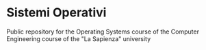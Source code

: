 # Sistemi Operativi
Public repository for the Operating Systems course of the Computer Engineering course of the "La Sapienza" university
